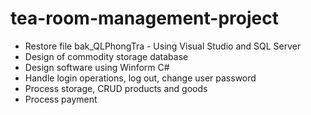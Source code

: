 # tea-room-management-project

- Restore file bak_QLPhongTra
- Using Visual Studio and SQL Server 
- Design of commodity storage database  
- Design software using Winform C#  
- Handle login operations, log out, change user password  
- Process storage, CRUD products and goods  
- Process payment
